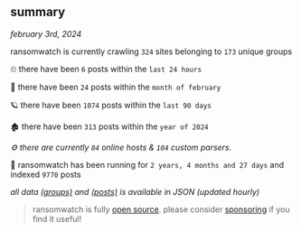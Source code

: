 
## summary
_february 3rd, 2024_

ransomwatch is currently crawling `324` sites belonging to `173` unique groups

⏲ there have been `6` posts within the `last 24 hours`

🦈 there have been `24` posts within the `month of february`

🪐 there have been `1074` posts within the `last 90 days`

🏚 there have been `313` posts within the `year of 2024`

_⚙️ there are currently `84` online hosts & `104` custom parsers._

🦕 ransomwatch has been running for `2 years, 4 months and 27 days` and indexed `9770` posts

_all data  [(groups)](http://ransomwhat.telemetry.ltd/groups) and [(posts)](http://ransomwhat.telemetry.ltd/posts) is available in JSON (updated hourly)_

> ransomwatch is fully [open source](https://github.com/joshhighet/ransomwatch#ransomwatch--). please consider [sponsoring](https://github.com/sponsors/joshhighet) if you find it useful!
